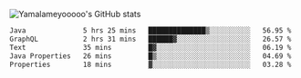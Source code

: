 ![Yamalameyooooo's GitHub stats](https://github-readme-stats.vercel.app/api?username=yamalameyooooo&theme=transparent&show_icons=true\&show=reviews,discussions_started,discussions_answered,prs_merged,prs_merged_percentage)

<!--START_SECTION:waka-->

```txt
Java              5 hrs 25 mins   ██████████████▒░░░░░░░░░░   56.95 %
GraphQL           2 hrs 31 mins   ██████▓░░░░░░░░░░░░░░░░░░   26.57 %
Text              35 mins         █▓░░░░░░░░░░░░░░░░░░░░░░░   06.19 %
Java Properties   26 mins         █▒░░░░░░░░░░░░░░░░░░░░░░░   04.69 %
Properties        18 mins         ▓░░░░░░░░░░░░░░░░░░░░░░░░   03.28 %
```

<!--END_SECTION:waka-->
